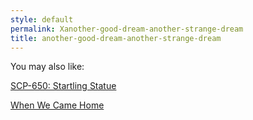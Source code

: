 ```yaml
---
style: default
permalink: Xanother-good-dream-another-strange-dream
title: another-good-dream-another-strange-dream
---
```

You may also like:

[SCP-650: Startling Statue](http://scp-wiki.net/scp-650)

[When We Came Home](http://scp-wiki.net/when-we-came-home)
